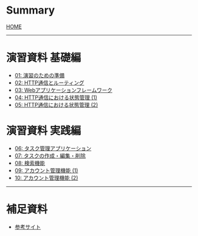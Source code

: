 # Summary
[HOME](index.md)

---
# 演習資料 基礎編
- [01: 演習のための準備](01_preliminary.md)
- [02: HTTP通信とルーティング](02_http_and_routing.md)
- [03: Webアプリケーションフレームワーク](03_web_application_framework.md)
- [04: HTTP通信における状態管理 (1)](04_state_management_v1.md)
- [05: HTTP通信における状態管理 (2)](05_state_management_v2.md)

# 演習資料 実践編
- [06: タスク管理アプリケーション](06_todolist.md)
- [07: タスクの作成・編集・削除]()
- [08: 検索機能]()
- [09: アカウント管理機能 (1)]()
- [10: アカウント管理機能 (2)]()

---
# 補足資料
- [参考サイト](XX_reference.md)
<!--
- [スタイル指定とCSS]()
- [JavaScriptを使用した動的ページ]()
-->
